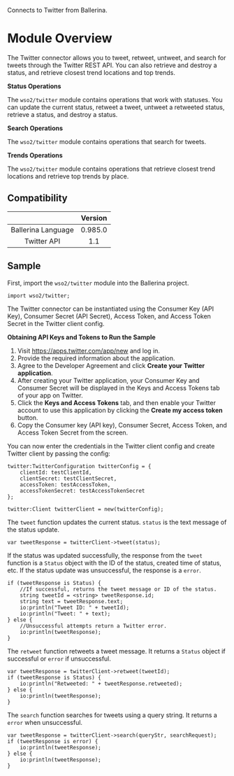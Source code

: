 Connects to Twitter from Ballerina. 

# Module Overview

The Twitter connector allows you to tweet, retweet, untweet, and search for tweets through the Twitter REST API.
You can also retrieve and destroy a status, and retrieve closest trend locations and top trends.

**Status Operations**

The `wso2/twitter` module contains operations that work with statuses. You can update the current status, retweet a tweet, 
untweet a retweeted status, retrieve a status, and destroy a status.

**Search Operations**

The `wso2/twitter` module contains operations that search for tweets. 

**Trends Operations**

The `wso2/twitter` module contains operations that retrieve closest trend locations and retrieve top trends by place.


## Compatibility
|                    |    Version     |  
|:------------------:|:--------------:|
| Ballerina Language |   0.985.0      |
| Twitter API        |   1.1          |


## Sample

First, import the `wso2/twitter` module into the Ballerina project.

```ballerina
import wso2/twitter;
```
    
The Twitter connector can be instantiated using the Consumer Key (API Key), Consumer Secret (API Secret), Access Token, 
and Access Token Secret in the Twitter client config.

**Obtaining API Keys and Tokens to Run the Sample**

1. Visit https://apps.twitter.com/app/new and log in.
2. Provide the required information about the application.
3. Agree to the Developer Agreement and click **Create your Twitter application**.
4. After creating your Twitter application, your Consumer Key and Consumer Secret will be displayed in the Keys and Access Tokens tab of your app on Twitter.
5. Click the **Keys and Access Tokens** tab, and then enable your Twitter account to use this application by clicking the **Create my access token** button.
6. Copy the Consumer key (API key), Consumer Secret, Access Token, and Access Token Secret from the screen.


You can now enter the credentials in the Twitter client config and create Twitter client by passing the config:
```ballerina
twitter:TwitterConfiguration twitterConfig = {
    clientId: testClientId,
    clientSecret: testClientSecret,
    accessToken: testAccessToken,
    accessTokenSecret: testAccessTokenSecret
};

twitter:Client twitterClient = new(twitterConfig);
```

The `tweet` function updates the current status. `status` is the text message of the status update.

   `var tweetResponse = twitterClient->tweet(status);`
   
If the status was updated successfully, the response from the `tweet` function is a `Status` object with the ID of the status, created time of status, etc. If the status update was unsuccessful, the response is a `error`.

```ballerina
if (tweetResponse is Status) {
    //If successful, returns the tweet message or ID of the status.
    string tweetId = <string> tweetResponse.id;
    string text = tweetResponse.text;
    io:println("Tweet ID: " + tweetId);
    io:println("Tweet: " + text);
} else {
    //Unsuccessful attempts return a Twitter error.
    io:println(tweetResponse);
}
```

The `retweet` function retweets a tweet message. It returns a `Status` object if successful or `error` if unsuccessful.

```ballerina
var tweetResponse = twitterClient->retweet(tweetId);
if (tweetResponse is Status) {
    io:println("Retweeted: " + tweetResponse.retweeted);
} else {
    io:println(tweetResponse);
}
```

The `search` function searches for tweets using a query string. It returns a `error` when unsuccessful.
```ballerina
var tweetResponse = twitterClient->search(queryStr, searchRequest);
if (tweetResponse is error) {
    io:println(tweetResponse);
} else {
    io:println(tweetResponse);
}
```
